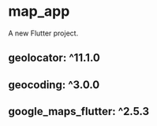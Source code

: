 # map_app

A new Flutter project.

## geolocator: ^11.1.0
## geocoding: ^3.0.0
## google_maps_flutter: ^2.5.3
